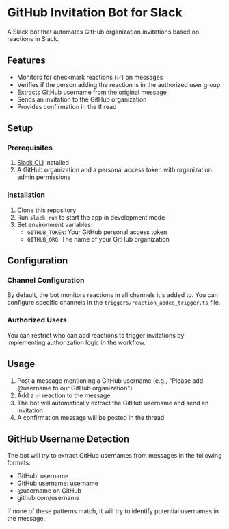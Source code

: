 # GitHub Invitation Bot for Slack

A Slack bot that automates GitHub organization invitations based on reactions in Slack.

## Features

- Monitors for checkmark reactions (✅) on messages
- Verifies if the person adding the reaction is in the authorized user group
- Extracts GitHub username from the original message
- Sends an invitation to the GitHub organization
- Provides confirmation in the thread

## Setup

### Prerequisites

1. [Slack CLI](https://api.slack.com/automation/cli) installed
2. A GitHub organization and a personal access token with organization admin permissions

### Installation

1. Clone this repository
2. Run `slack run` to start the app in development mode
3. Set environment variables:
   - `GITHUB_TOKEN`: Your GitHub personal access token
   - `GITHUB_ORG`: The name of your GitHub organization

## Configuration

### Channel Configuration

By default, the bot monitors reactions in all channels it's added to. You can configure specific channels in the `triggers/reaction_added_trigger.ts` file.

### Authorized Users

You can restrict who can add reactions to trigger invitations by implementing authorization logic in the workflow.

## Usage

1. Post a message mentioning a GitHub username (e.g., "Please add @username to our GitHub organization")
2. Add a ✅ reaction to the message
3. The bot will automatically extract the GitHub username and send an invitation
4. A confirmation message will be posted in the thread

## GitHub Username Detection

The bot will try to extract GitHub usernames from messages in the following formats:

- GitHub: username
- GitHub username: username
- @username on GitHub
- github.com/username

If none of these patterns match, it will try to identify potential usernames in the message.